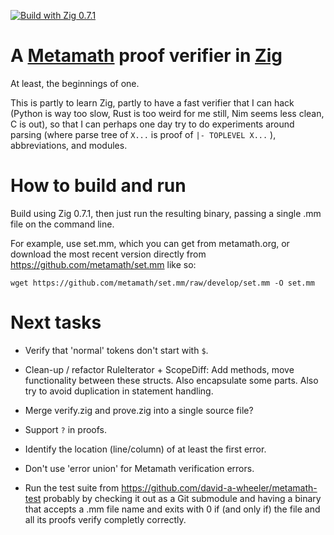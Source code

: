[![Build with Zig 0.7.1](https://github.com/marnix/zigmmverify/workflows/Build%20with%20zig%200.7.x/badge.svg?branch=zig-0.7.x)](https://github.com/marnix/zigmmverify/actions?query=branch%3Azig-0.7.x)

# A [Metamath](http://metamath.org) proof verifier in [Zig](https://ziglang.org/)

At least, the beginnings of one.

This is partly to learn Zig,
partly to have a fast verifier that I can hack
(Python is way too slow, Rust is too weird for me still, Nim seems less clean, C is out),
so that I can perhaps one day try to do experiments around
parsing (where parse tree of ` X... ` is proof of ` |- TOPLEVEL X... ` ),
abbreviations,
and modules.

# How to build and run

Build using Zig 0.7.1, then just run the resulting binary,
passing a single .mm file on the command line.

For example, use set.mm, which you can get from metamath.org,
or download the most recent version
directly from https://github.com/metamath/set.mm like so:
```
wget https://github.com/metamath/set.mm/raw/develop/set.mm -O set.mm
```

# Next tasks

- Verify that 'normal' tokens don't start with `$`.

- Clean-up / refactor RuleIterator + ScopeDiff:
  Add methods, move functionality between these structs.
  Also encapsulate some parts.
  Also try to avoid duplication in statement handling.

- Merge verify.zig and prove.zig into a single source file?

- Support `?` in proofs.

- Identify the location (line/column) of at least the first error.

- Don't use 'error union' for Metamath verification errors.

- Run the test suite from https://github.com/david-a-wheeler/metamath-test
  probably by checking it out as a Git submodule
  and having a binary that accepts a .mm file name
  and exits with 0 if (and only if) the file and all its proofs
  verify completly correctly.
